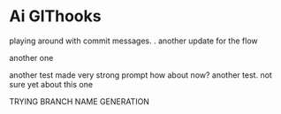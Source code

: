 # Ai GIThooks
playing around with commit messages.
. another update for the flow


another one

another test
made very strong prompt
how about now?
another test. not sure yet about this one


TRYING BRANCH NAME GENERATION
